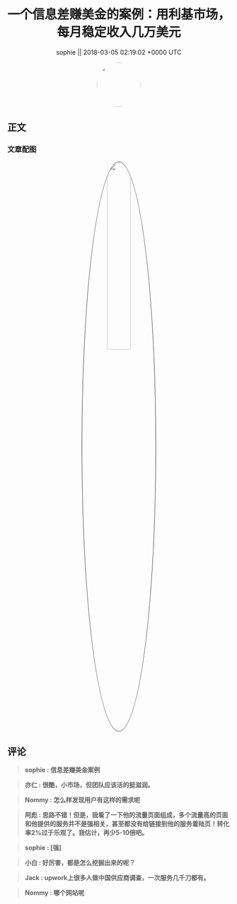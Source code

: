 <h1 align="center">一个信息差赚美金的案例：用利基市场，每月稳定收入几万美元</h1>




<p align="center">
    <a>sophie || 2018-03-05 02:19:02 &#43;0000 UTC</a>
</p>

<div align="center">
    <img src="https://images.zsxq.com/FjP0Paokw7T4OGXMD11kh8N_sPOz?e=1590940799&amp;token=kIxbL07-8jAj8w1n4s9zv64FuZZNEATmlU_Vm6zD:go92ir34G8L8pkW6jLwmzxK47tc=" width="100" height="100" style="border:1px solid;border-radius:50%; color:#ffffff"/>
</div>




## 正文

<div>

</div>

### 文章配图

<div class="image" align="center">

<img src="https://images.zsxq.com/FkOBYL8nELh0kPeP9_yUe52dX7Ri?imageMogr2/auto-orient/thumbnail/800x/format/jpg/blur/1x0/quality/75&amp;e=1590940799&amp;token=kIxbL07-8jAj8w1n4s9zv64FuZZNEATmlU_Vm6zD:4LL5PUbisS8ky6OowPtInsBf1V0=" width="33%" height="33%" style="border:1px solid;border-radius:50%; color:#3c3f41"/>

</div>


## 评论

<div align="left">
<div>

<blockquote >
<span> <strong>sophie : 信息差赚美金案例 </strong></span>
</blockquote>

<blockquote >
<span> <strong>亦仁 : 很酷，小市场，但团队应该活的挺滋润。 </strong></span>
</blockquote>

<blockquote >
<span> <strong>Nommy : 怎么样发现用户有这样的需求呢 </strong></span>
</blockquote>

<blockquote >
<span> <strong>阿彪 : 思路不错！但是，我看了一下他的流量页面组成，多个流量高的页面和他提供的服务并不是强相关，甚至都没有给链接到他的服务着陆页！转化率2%过于乐观了。我估计，再少5-10倍吧。 </strong></span>
</blockquote>

<blockquote >
<span> <strong>sophie : [强] </strong></span>
</blockquote>

<blockquote >
<span> <strong>小白 : 好厉害，都是怎么挖掘出来的呢？ </strong></span>
</blockquote>

<blockquote >
<span> <strong>Jack : upwork上很多人做中国供应商调查，一次服务几千刀都有。 </strong></span>
</blockquote>

<blockquote >
<span> <strong>Nommy : 哪个网站呢 </strong></span>
</blockquote>

</div>
</div>
